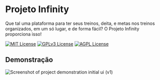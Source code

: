
# Projeto Infinity

Que tal uma plataforma para ter seus treinos, deita, e metas nos treinos organizados, em um só lugar, e de forma fácil? O Projeto Infinity proporciona isso!

[![MIT License](https://img.shields.io/badge/License-MIT-green.svg)](https://choosealicense.com/licenses/mit/)
[![GPLv3 License](https://img.shields.io/badge/License-GPL%20v3-yellow.svg)](https://opensource.org/licenses/)
[![AGPL License](https://img.shields.io/badge/license-AGPL-blue.svg)](http://www.gnu.org/licenses/agpl-3.0)


## Demonstração

![Screenshot of project demonstration initial ui (v1)](https://i.ibb.co/fqJxWJd/Screenshot-20240514-164516.png)
